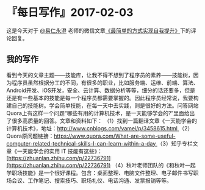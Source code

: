 # 『每日写作』2017-02-03

这是今天对于  [@易仁永澄](http://weibo.com/u/1640237087)  老师的微信文章[《最简单的方式实现自我提升》](http://mp.weixin.qq.com/s/ln0RwXbObG3jI27nUTMidg)下的评论回复。

## 我的写作

看到今天的文章主题——技能库，让我不得不想到了程序员的素养——技能树，因为程序员虽然根据分工的不同，有很多的职业，比如服务端、运维、前端、算法、Android开发、iOS开发，安全、云计算、数据分析等等，细分的话还要多，但是还是有一些基本的技能是每一个程序员都需要掌握的。因此程序员经常说，我要构建自己的技能树。学会简单技能，在每一天中去实践，则是很好的方法。问答网站Quora上有这样一个问题“哪些有用的计算机技术，是一天能够学会的?”里面给出了很多高质量的回答。文章和资料如下：
（1）找到一篇翻译文章《一天能学会的计算机技术》，地址：[http://www.cnblogs.com/vamei/p/3458615.html ](http://www.cnblogs.com/vamei/p/3458615.html )
（2）Quora原问题链接：[https://www.quora.com/What-are-some-useful-computer-related-technical-skills-I-can-learn-within-a-day ](https://www.quora.com/What-are-some-useful-computer-related-technical-skills-I-can-learn-within-a-day )
（3）知乎专栏文章《一天能学会的实用 IT 技能有这些》：[https://zhuanlan.zhihu.com/p/22736791](https://zhuanlan.zhihu.com/p/22736791)
（4）秋叶老师团队的《和秋叶一起学职场技能》是一个很好课程。包含：桌面整理、电脑文件整理、电子邮件书写职场会议、工作笔记、搜索技巧、职场礼仪、电话沟通、发票报销等等。